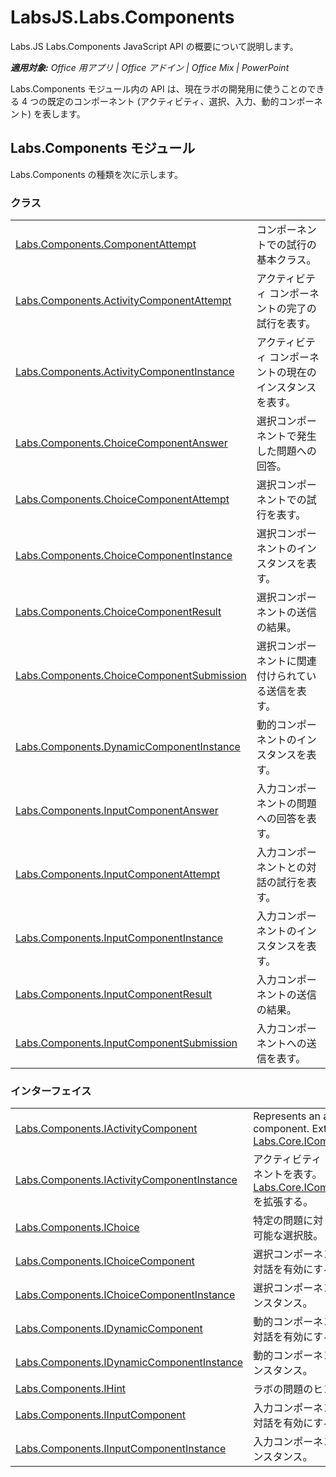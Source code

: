 ﻿
# LabsJS.Labs.Components
Labs.JS Labs.Components JavaScript API の概要について説明します。

 _**適用対象:** Office 用アプリ | Office アドイン | Office Mix | PowerPoint_

Labs.Components モジュール内の API は、現在ラボの開発用に使うことのできる 4 つの既定のコンポーネント (アクティビティ、選択、入力、動的コンポーネント) を表します。

## Labs.Components モジュール

Labs.Components の種類を次に示します。


### クラス


|||
|:-----|:-----|
|[Labs.Components.ComponentAttempt](../../reference/office-mix/labs.components.componentattempt.md)|コンポーネントでの試行の基本クラス。|
|[Labs.Components.ActivityComponentAttempt](../../reference/office-mix/labs.components.activitycomponentattempt.md)|アクティビティ コンポーネントの完了の試行を表す。|
|[Labs.Components.ActivityComponentInstance](../../reference/office-mix/labs.components.activitycomponentinstance.md)|アクティビティ コンポーネントの現在のインスタンスを表す。|
|[Labs.Components.ChoiceComponentAnswer](../../reference/office-mix/labs.components.choicecomponentanswer.md)|選択コンポーネントで発生した問題への回答。|
|[Labs.Components.ChoiceComponentAttempt](../../reference/office-mix/labs.components.choicecomponentattempt.md)|選択コンポーネントでの試行を表す。|
|[Labs.Components.ChoiceComponentInstance](../../reference/office-mix/labs.components.choicecomponentinstance.md)|選択コンポーネントのインスタンスを表す。|
|[Labs.Components.ChoiceComponentResult](../../reference/office-mix/labs.components.choicecomponentresult.md)|選択コンポーネントの送信の結果。|
|[Labs.Components.ChoiceComponentSubmission](../../reference/office-mix/labs.components.choicecomponentsubmission.md)|選択コンポーネントに関連付けられている送信を表す。|
|[Labs.Components.DynamicComponentInstance](../../reference/office-mix/labs.components.dynamiccomponentinstance.md)|動的コンポーネントのインスタンスを表す。|
|[Labs.Components.InputComponentAnswer](../../reference/office-mix/labs.components.inputcomponentanswer.md)|入力コンポーネントの問題への回答を表す。|
|[Labs.Components.InputComponentAttempt](../../reference/office-mix/labs.components.inputcomponentattempt.md)|入力コンポーネントとの対話の試行を表す。|
|[Labs.Components.InputComponentInstance](../../reference/office-mix/labs.components.inputcomponentinstance.md)|入力コンポーネントのインスタンスを表す。|
|[Labs.Components.InputComponentResult](../../reference/office-mix/labs.components.inputcomponentresult.md)|入力コンポーネントの送信の結果。|
|[Labs.Components.InputComponentSubmission](../../reference/office-mix/labs.components.inputcomponentsubmission.md)|入力コンポーネントへの送信を表す。|

### インターフェイス


|||
|:-----|:-----|
|[Labs.Components.IActivityComponent](../../reference/office-mix/labs.components.iactivitycomponent.md)|Represents an activity component. Extends [Labs.Core.IComponent](../../reference/office-mix/labs.core.icomponent.md).|
|[Labs.Components.IActivityComponentInstance](../../reference/office-mix/labs.components.iactivitycomponentinstance.md)|アクティビティ コンポーネントを表す。 [Labs.Core.IComponent](../../reference/office-mix/labs.core.icomponentinstance.md) を拡張する。|
|[Labs.Components.IChoice](../../reference/office-mix/labs.components.ichoice.md)|特定の問題に対して利用可能な選択肢。|
|[Labs.Components.IChoiceComponent](../../reference/office-mix/labs.components.ichoicecomponent.md)|選択コンポーネントとの対話を有効にする。|
|[Labs.Components.IChoiceComponentInstance](../../reference/office-mix/labs.components.ichoicecomponentinstance.md)|選択コンポーネントのインスタンス。|
|[Labs.Components.IDynamicComponent](../../reference/office-mix/labs.components.idynamiccomponent.md)|動的コンポーネントとの対話を有効にする。|
|[Labs.Components.IDynamicComponentInstance](../../reference/office-mix/labs.components.idynamiccomponentinstance.md)|動的コンポーネントのインスタンス。|
|[Labs.Components.IHint](../../reference/office-mix/labs.components.ihint.md)|ラボの問題のヒント。|
|[Labs.Components.IInputComponent](../../reference/office-mix/labs.components.iinputcomponent.md)|入力コンポーネントとの対話を有効にする。|
|[Labs.Components.IInputComponentInstance](../../reference/office-mix/labs.components.iinputcomponentinstance.md)|入力コンポーネントのインスタンス。|
